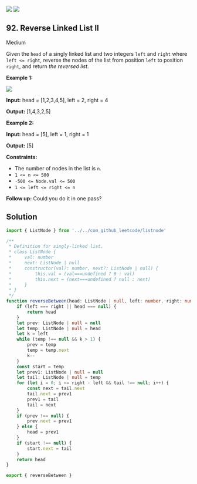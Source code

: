 [![](https://img.shields.io/github/stars/LeetCode-in-TypeScript/LeetCode-in-TypeScript?label=Stars&style=flat-square)](https://github.com/LeetCode-in-TypeScript/LeetCode-in-TypeScript)
[![](https://img.shields.io/github/forks/LeetCode-in-TypeScript/LeetCode-in-TypeScript?label=Fork%20me%20on%20GitHub%20&style=flat-square)](https://github.com/LeetCode-in-TypeScript/LeetCode-in-TypeScript/fork)

## 92\. Reverse Linked List II

Medium

Given the `head` of a singly linked list and two integers `left` and `right` where `left <= right`, reverse the nodes of the list from position `left` to position `right`, and return _the reversed list_.

**Example 1:**

![](https://assets.leetcode.com/uploads/2021/02/19/rev2ex2.jpg)

**Input:** head = [1,2,3,4,5], left = 2, right = 4

**Output:** [1,4,3,2,5] 

**Example 2:**

**Input:** head = [5], left = 1, right = 1

**Output:** [5] 

**Constraints:**

*   The number of nodes in the list is `n`.
*   `1 <= n <= 500`
*   `-500 <= Node.val <= 500`
*   `1 <= left <= right <= n`

**Follow up:** Could you do it in one pass?

## Solution

```typescript
import { ListNode } from '../../com_github_leetcode/listnode'

/**
 * Definition for singly-linked list.
 * class ListNode {
 *     val: number
 *     next: ListNode | null
 *     constructor(val?: number, next?: ListNode | null) {
 *         this.val = (val===undefined ? 0 : val)
 *         this.next = (next===undefined ? null : next)
 *     }
 * }
 */
function reverseBetween(head: ListNode | null, left: number, right: number): ListNode | null {
    if (left === right || head === null) {
        return head
    }
    let prev: ListNode | null = null
    let temp: ListNode | null = head
    let k = left
    while (temp !== null && k > 1) {
        prev = temp
        temp = temp.next
        k--
    }
    const start = temp
    let prev1: ListNode | null = null
    let tail: ListNode | null = temp
    for (let i = 0; i <= right - left && tail !== null; i++) {
        const next = tail.next
        tail.next = prev1
        prev1 = tail
        tail = next
    }
    if (prev !== null) {
        prev.next = prev1
    } else {
        head = prev1
    }
    if (start !== null) {
        start.next = tail
    }
    return head
}

export { reverseBetween }
```
